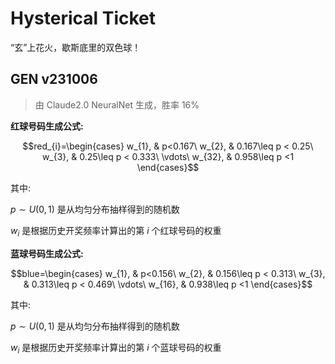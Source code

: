 # Hysterical Ticket

“玄”上花火，歇斯底里的双色球！

## GEN v231006

> 由 Claude2.0 NeuralNet 生成，胜率 16%

**红球号码生成公式:**

$$red_{i}=\begin{cases}
w_{1}, & p<0.167\
w_{2}, & 0.167\leq p < 0.25\
w_{3}, & 0.25\leq p < 0.333\
\vdots\
w_{32}, & 0.958\leq p <1
\end{cases}$$

其中:

$p \sim U(0,1)$ 是从均匀分布抽样得到的随机数

$w_{i}$ 是根据历史开奖频率计算出的第 $i$ 个红球号码的权重

**蓝球号码生成公式:**

$$blue=\begin{cases}
w_{1}, & p<0.156\
w_{2}, & 0.156\leq p < 0.313\
w_{3}, & 0.313\leq p < 0.469\
\vdots\
w_{16}, & 0.938\leq p <1
\end{cases}$$

其中:

$p \sim U(0,1)$ 是从均匀分布抽样得到的随机数

$w_{i}$ 是根据历史开奖频率计算出的第 $i$ 个蓝球号码的权重
